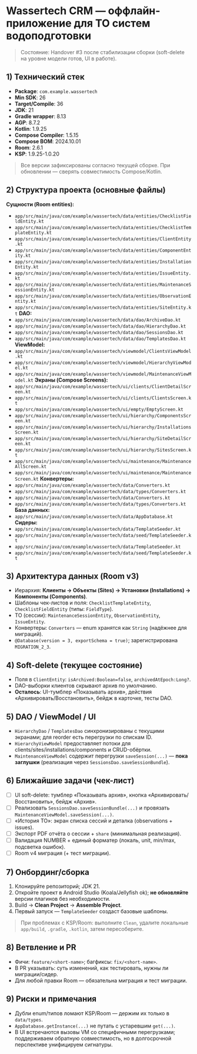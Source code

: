 # Wassertech CRM — оффлайн-приложение для ТО систем водоподготовки

> Состояние: Handover #3 после стабилизации сборки (soft-delete на уровне модели готов, UI в работе).

## 1) Технический стек
- **Package**: `com.example.wassertech`
- **Min SDK**: 26
- **Target/Compile**: 36
- **JDK**: 21
- **Gradle wrapper**: 8.13
- **AGP**: 8.7.2
- **Kotlin**: 1.9.25
- **Compose Compiler**: 1.5.15
- **Compose BOM**: 2024.10.01
- **Room**: 2.6.1
- **KSP**: 1.9.25-1.0.20

> Все версии зафиксированы согласно текущей сборке. При обновлении — сверять совместимость Compose/Kotlin.
## 2) Структура проекта (основные файлы)
**Сущности (Room entities):**
- `app/src/main/java/com/example/wassertech/data/entities/ChecklistFieldEntity.kt`
- `app/src/main/java/com/example/wassertech/data/entities/ChecklistTemplateEntity.kt`
- `app/src/main/java/com/example/wassertech/data/entities/ClientEntity.kt`
- `app/src/main/java/com/example/wassertech/data/entities/ComponentEntity.kt`
- `app/src/main/java/com/example/wassertech/data/entities/InstallationEntity.kt`
- `app/src/main/java/com/example/wassertech/data/entities/IssueEntity.kt`
- `app/src/main/java/com/example/wassertech/data/entities/MaintenanceSessionEntity.kt`
- `app/src/main/java/com/example/wassertech/data/entities/ObservationEntity.kt`
- `app/src/main/java/com/example/wassertech/data/entities/SiteEntity.kt`
**DAO:**
- `app/src/main/java/com/example/wassertech/data/dao/ArchiveDao.kt`
- `app/src/main/java/com/example/wassertech/data/dao/HierarchyDao.kt`
- `app/src/main/java/com/example/wassertech/data/dao/SessionsDao.kt`
- `app/src/main/java/com/example/wassertech/data/dao/TemplatesDao.kt`
**ViewModel:**
- `app/src/main/java/com/example/wassertech/viewmodel/ClientsViewModel.kt`
- `app/src/main/java/com/example/wassertech/viewmodel/HierarchyViewModel.kt`
- `app/src/main/java/com/example/wassertech/viewmodel/MaintenanceViewModel.kt`
**Экраны (Compose Screens):**
- `app/src/main/java/com/example/wassertech/ui/clients/ClientDetailScreen.kt`
- `app/src/main/java/com/example/wassertech/ui/clients/ClientsScreen.kt`
- `app/src/main/java/com/example/wassertech/ui/empty/EmptyScreen.kt`
- `app/src/main/java/com/example/wassertech/ui/hierarchy/ComponentsScreen.kt`
- `app/src/main/java/com/example/wassertech/ui/hierarchy/InstallationsScreen.kt`
- `app/src/main/java/com/example/wassertech/ui/hierarchy/SiteDetailScreen.kt`
- `app/src/main/java/com/example/wassertech/ui/hierarchy/SitesScreen.kt`
- `app/src/main/java/com/example/wassertech/ui/maintenance/MaintenanceAllScreen.kt`
- `app/src/main/java/com/example/wassertech/ui/maintenance/MaintenanceScreen.kt`
**Конвертеры:**
- `app/src/main/java/com/example/wassertech/data/Converters.kt`
- `app/src/main/java/com/example/wassertech/data/types/Converters.kt`
- `app/src/main/java/com/example/wassertech/data/Converters.kt`
- `app/src/main/java/com/example/wassertech/data/types/Converters.kt`
**База данных:**
- `app/src/main/java/com/example/wassertech/data/AppDatabase.kt`
**Сидеры:**
- `app/src/main/java/com/example/wassertech/data/TemplateSeeder.kt`
- `app/src/main/java/com/example/wassertech/data/seed/TemplateSeeder.kt`
- `app/src/main/java/com/example/wassertech/data/TemplateSeeder.kt`
- `app/src/main/java/com/example/wassertech/data/seed/TemplateSeeder.kt`

## 3) Архитектура данных (Room v3)
- Иерархия: **Клиенты → Объекты (Sites) → Установки (Installations) → Компоненты (Components)**.
- Шаблоны чек-листов и поля: `ChecklistTemplateEntity`, `ChecklistFieldEntity` (типы: `FieldType`).
- ТО (сессии): `MaintenanceSessionEntity`, `ObservationEntity`, `IssueEntity`.
- Конвертеры: `Converters` — enum хранятся как `String` (надёжнее для миграций).
- `@Database(version = 3, exportSchema = true)`; зарегистрирована `MIGRATION_2_3`.

## 4) Soft-delete (текущее состояние)
- Поля в `ClientEntity`: `isArchived:Boolean=false`, `archivedAtEpoch:Long?`.
- DAO-выборки клиентов скрывают архив по умолчанию.
- **Осталось**: UI-тумблер «Показывать архив», действия «Архивировать/Восстановить», бейдж в карточке, тесты DAO.

## 5) DAO / ViewModel / UI
- `HierarchyDao` / `TemplatesDao` синхронизированы с текущими экранами; для reorder есть перегрузки по спискам ID.
- `HierarchyViewModel` предоставляет потоки для clients/sites/installations/components и CRUD-обёртки.
- `MaintenanceViewModel` содержит перегрузки `saveSession(...)` — **пока заглушки** (реализация через `SessionsDao.saveSessionBundle`).

## 6) Ближайшие задачи (чек-лист)
- [ ] UI soft-delete: тумблер «Показывать архив», кнопка «Архивировать/Восстановить», бейдж «Архив».
- [ ] Реализовать `SessionsDao.saveSessionBundle(...)` и провязать `MaintenanceViewModel.saveSession(...)`.
- [ ] «История ТО»: экран списка сессий и деталка (observations + issues).
- [ ] Экспорт PDF отчёта о сессии + `share` (минимальная реализация).
- [ ] Валидация NUMBER + единый форматер (локаль, unit, min/max, подсветка ошибок).
- [ ] Room v4 миграция (+ тест миграции).

## 7) Онбординг/сборка
1. Клонируйте репозиторий; JDK 21.
2. Откройте проект в Android Studio (Koala/Jellyfish ok); **не обновляйте** версии плагинов без необходимости.
3. Build → **Clean Project** → **Assemble Project**.
4. Первый запуск — `TemplateSeeder` создаст базовые шаблоны.

> При проблемах с KSP/Room: выполните `Clean`, удалите локальные `app/build`, `.gradle`, `.kotlin`, затем пересоберите.
## 8) Ветвление и PR
- Фичи: `feature/<short-name>`; багфиксы: `fix/<short-name>`.
- В PR указывать: суть изменений, как тестировать, нужны ли миграции/сидер.
- Для любой правки Room — обязательна миграция и тест миграции.

## 9) Риски и примечания
- Дубли enum/типов ломают KSP/Room — держим их только в `data/types`.
- `AppDatabase.getInstance(...)` не путать с устаревшим `get(...)`.
- В UI встречаются вызовы VM со специфичными перегрузками; поддерживаем обратную совместимость, но в долгосрочной перспективе унифицируем сигнатуры.
